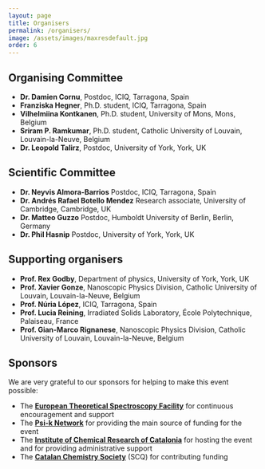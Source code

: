 ```yaml
---
layout: page
title: Organisers
permalink: /organisers/
image: /assets/images/maxresdefault.jpg
order: 6 
---
```

## Organising Committee
<b></b>

* **Dr. Damien Cornu**, Postdoc, ICIQ, Tarragona, Spain
* **Franziska Hegner**, Ph.D. student, ICIQ, Tarragona, Spain
* **Vilhelmiina Kontkanen**, Ph.D. student, University of Mons, Mons, Belgium
* **Sriram P. Ramkumar**, Ph.D. student, Catholic University of Louvain, Louvain-la-Neuve, Belgium
* **Dr. Leopold Talirz**, Postdoc, University of York, York, UK

## Scientific Committee
<b></b>

* **Dr. Neyvis Almora-Barrios** Postdoc, ICIQ, Tarragona, Spain
* **Dr. Andrés Rafael Botello Mendez** Research associate, University of Cambridge, Cambridge, UK
* **Dr. Matteo Guzzo** Postdoc, Humboldt University of Berlin, Berlin, Germany
* **Dr. Phil Hasnip** Postdoc, University of York, York, UK

<!--
## Keynote speakers
* **Dr. Michiel van Setten**,   Postdoc, Catholic University of Louvain, Louvain-la-Neuve, Belgium
* **Dr. Samuel Poncé**, Postdoc, University of Oxford, United Kingdom
* **Dr. Hugo Strand**, Postdoc, University of Fribourg, Switzerland
* **Dr. Jose A. Flores Livas**, Postdoc, University of Basel, Switzerland
* **Dr. Davide Sangalli**, Researcher, ISM Rome, Italy
//-->

## Supporting organisers
<b></b>

* **Prof. Rex Godby**, Department of physics, University of York, York, UK
* **Prof. Xavier Gonze**, Nanoscopic Physics Division, Catholic University of Louvain, Louvain-la-Neuve, Belgium
* **Prof. Núria López**, ICIQ, Tarragona, Spain
* **Prof. Lucia Reining**, Irradiated Solids Laboratory, École Polytechnique, Palaiseau, France
* **Prof. Gian-Marco Rignanese**, Nanoscopic Physics Division, Catholic University of Louvain, Louvain-la-Neuve, Belgium

## Sponsors

We are very grateful to our sponsors for helping to make this event possible:

* The **[European Theoretical Spectroscopy Facility](http://www.etsf.eu)** for continuous encouragement and support
* The **[Psi-k Network](http://www.psi-k.net)** for providing the main source of funding for the event
* The **[Institute of Chemical Research of Catalonia](http://www.iciq.org)** for hosting the event and for providing administrative support
* The **[Catalan Chemistry Society](http://blogs.iec.cat/scq)** (SCQ) for contributing funding
